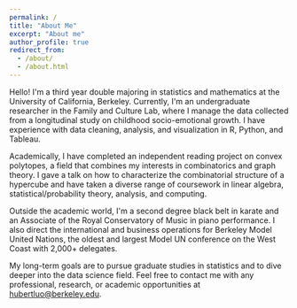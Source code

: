```yaml
---
permalink: /
title: "About Me"
excerpt: "About me"
author_profile: true
redirect_from: 
  - /about/
  - /about.html
---
```


Hello! I'm a third year double majoring in statistics and mathematics at the University of California, Berkeley. Currently, I'm an undergraduate researcher in the Family and Culture Lab, where I manage the data collected from a longitudinal study on childhood socio-emotional growth. I have experience with data cleaning, analysis, and visualization in R, Python, and Tableau.

Academically, I have completed an independent reading project on convex polytopes, a field that combines my interests in combinatorics and graph theory. I gave a talk on how to characterize the combinatorial structure of a hypercube and have taken a diverse range of coursework in linear algebra, statistical/probability theory, analysis, and computing.

Outside the academic world, I'm a second degree black belt in karate and an Associate of the Royal Conservatory of Music in piano performance. I also direct the international and business operations for Berkeley Model United Nations, the oldest and largest Model UN conference on the West Coast with 2,000+ delegates.

My long-term goals are to pursue graduate studies in statistics and to dive deeper into the data science field. Feel free to contact me with any professional, research, or academic opportunities at hubertluo@berkeley.edu.
